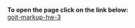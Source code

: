 <strong>To open the page click on the link below:</strong><br>
<a href="https://michalrzeszot.github.io/goit-markup-hw-03/">goit-markup-hw-3</a>
